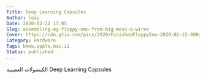```yaml
---
Title: Deep Learning Capsules
Author: loai
Date: 2020-02-22 17:05
Slug: assembling-my-floppy-emu-from-big-mess-o-wires
Cover: https://cdn.gtia.com/pics/2020/FinishedFloppyEmu-2020-02-22-800x.jpeg
Category: Hardware
Tags: bmow,apple,mac,ii
Status: published
...
```


<div dir="rtl>

# الكبسولات العصبية Deep Learning Capsules 

</div>

<div dir="rtl>
النهاردة هنتكلم عن الكبسولات العصبية ومدي أهميتها وترابطها بالDeep Learning الفكرة كلها ان الموديل اتعلم اكتر من مرة قبل كده ، طيب النهاردة هنتكلم عن الكبسولات العصبية ومدي أهميتها وترابطها بالDeep Learning الفكرة كلها ان الموديل اتعلم اكتر من مرة قبل كده ، طيب النهاردة هنتكلم عن الكبسولات العصبية ومدي أهميتها وترابطها بالDeep Learning الفكرة كلها ان الموديل اتعلم اكتر من مرة قبل كده ، طيب النهاردة هنتكلم عن الكبسولات العصبية ومدي أهميتها وترابطها بالDeep Learning الفكرة كلها ان الموديل اتعلم اكتر من مرة قبل كده ، طيب النهاردة هنتكلم عن الكبسولات العصبية ومدي أهميتها وترابطها بالDeep Learning الفكرة كلها ان الموديل اتعلم اكتر من مرة قبل كده ، طيب النهاردة هنتكلم عن الكبسولات العصبية ومدي أهميتها وترابطها بالDeep Learning الفكرة كلها ان الموديل اتعلم اكتر من مرة قبل كده ، طيب النهاردة هنتكلم عن الكبسولات العصبية ومدي أهميتها وترابطها بالDeep Learning الفكرة كلها ان الموديل اتعلم اكتر من مرة قبل كده ، طيب النهاردة هنتكلم عن الكبسولات العصبية ومدي أهميتها وترابطها بالDeep Learning الفكرة كلها ان الموديل اتعلم اكتر من مرة قبل كده ، طيب النهاردة هنتكلم عن الكبسولات العصبية ومدي أهميتها وترابطها بالDeep Learning الفكرة كلها ان الموديل اتعلم اكتر من مرة قبل كده ، طيب النهاردة هنتكلم عن الكبسولات العصبية ومدي أهميتها وترابطها بالDeep Learning الفكرة كلها ان الموديل اتعلم اكتر من مرة قبل كده ، طيب النهاردة هنتكلم عن الكبسولات العصبية ومدي أهميتها وترابطها بالDeep Learning الفكرة كلها ان الموديل اتعلم اكتر من مرة قبل كده ، طيب النهاردة هنتكلم عن الكبسولات العصبية ومدي أهميتها وترابطها بالDeep Learning الفكرة كلها ان الموديل اتعلم اكتر من مرة قبل كده ، طيب النهاردة هنتكلم عن الكبسولات العصبية ومدي أهميتها وترابطها بالDeep Learning الفكرة كلها ان الموديل اتعلم اكتر من مرة قبل كده ، طيب النهاردة هنتكلم عن الكبسولات العصبية ومدي أهميتها وترابطها بالDeep Learning الفكرة كلها ان الموديل اتعلم اكتر من مرة قبل كده ، طيب 
</div>